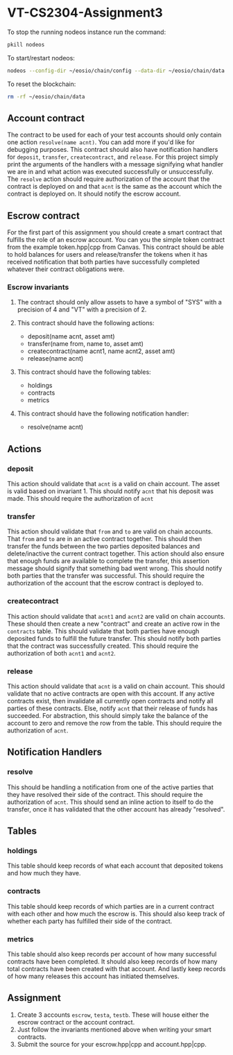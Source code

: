 # VT-CS2304-Assignment3

To stop the running nodeos instance run the command:
  ```sh 
  pkill nodeos
  ```
  
To start/restart nodeos:
  ```sh
  nodeos --config-dir ~/eosio/chain/config --data-dir ~/eosio/chain/data -e -p eosio --plugin eosio::chain_api_plugin --contracts-console
  ```
  
To reset the blockchain:
  ```sh
  rm -rf ~/eosio/chain/data
  ```

## Account contract
The contract to be used for each of your test accounts should only contain one action `resolve(name acnt)`.  You can add more if you'd like for debugging purposes.  This contract should also have notification handlers for `deposit`, `transfer`, `createcontract`, and `release`.  For this project simply print the arguments of the handlers with a message signifying what handler we are in and what action was executed successfully or unsuccessfully.  The `resolve` action should require authorization of the account that the contract is deployed on and that `acnt` is the same as the account which the contract is deployed on.  It should notify the escrow account.

## Escrow contract
For the first part of this assignment you should create a smart contract that fulfills the role of an escrow account.  You can you the simple token contract from the example token.hpp|cpp from Canvas.  This contract should be able to hold balances for users and release/transfer the tokens when it has received notification that both parties have successfully completed whatever their contract obligations were.

### Escrow invariants
1) The contract should only allow assets to have a symbol of "SYS" with a precision of 4 and "VT" with a precision of 2.

2) This contract should have the following actions:
    - deposit(name acnt, asset amt)
    - transfer(name from, name to, asset amt)
    - createcontract(name acnt1, name acnt2, asset amt)
    - release(name acnt)

3) This contract should have the following tables:
    - holdings
    - contracts
    - metrics

4) This contract should have the following notification handler:
   - resolve(name acnt)
 
## Actions
### deposit
This action should validate that `acnt` is a valid on chain account.  The asset is valid based on invariant 1.  This should notify `acnt` that his deposit was made.  This should require the authorization of `acnt`

### transfer
This action should validate that `from` and `to` are valid on chain accounts.  That `from` and `to` are in an active contract together.  This should then transfer the funds between the two parties deposited balances and delete/inactive the current contract together.  This action should also ensure that enough funds are available to complete the transfer, this assertion message should signify that something bad went wrong.  This should notify both parties that the transfer was successful. This should require the authorization of the account that the escrow contract is deployed to.

### createcontract
This action should validate that `acnt1` and `acnt2` are valid on chain accounts.  These should then create a new "contract" and create an active row in the `contracts` table.  This should validate that both parties have enough deposited funds to fulfill the future transfer.  This should notify both parties that the contract was successfully created.  This should require the authorization of both `acnt1` and `acnt2`.

### release
This action should validate that `acnt` is a valid on chain account.  This should validate that no active contracts are open with this account.  If any active contracts exist, then invalidate all currently open contracts and notify all parties of these contracts. Else, notify `acnt` that their release of funds has succeeded.  For abstraction, this should simply take the balance of the account to zero and remove the row from the table. This should require the authorization of `acnt`.

## Notification Handlers
### resolve
This should be handling a notification from one of the active parties that they have resolved their side of the contract.  This should require the authorization of `acnt`.  This should send an inline action to itself to do the transfer, once it has validated that the other account has already "resolved".

## Tables
### holdings
This table should keep records of what each account that deposited tokens and how much they have.

### contracts
This table should keep records of which parties are in a current contract with each other and how much the escrow is. This should also keep track of whether each party has fulfilled their side of the contract.

### metrics
This table should also keep records per account of how many successful contracts have been completed.  It should also keep records of how many total contracts have been created with that account. And lastly keep records of how many releases this account has initiated themselves.

## Assignment
1) Create 3 accounts `escrow`, `testa`, `testb`.  These will house either the escrow contract or the account contract.
2) Just follow the invariants mentioned above when writing your smart contracts.
3) Submit the source for your escrow.hpp|cpp and account.hpp|cpp.
